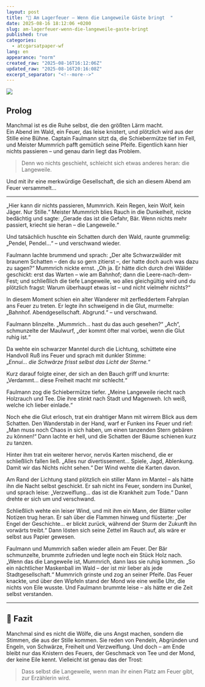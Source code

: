 ```yaml
---
layout: post
title: "🌲 Am Lagerfeuer – Wenn die Langeweile Gäste bringt  "
date: 2025-08-16 18:12:06 +0200
slug: am-lagerfeuer-wenn-die-langeweile-gaste-bringt
published: true
categories:
  - atcgarsatpaper-wf
lang: en
appearance: "norm"
created_raw: "2025-08-16T16:12:06Z"
updated_raw: "2025-08-16T20:16:08Z"
excerpt_separator: "<!--more-->"
---
```

![](https://pixelfed.social/storage/m/_v2/607467830790472239/33cc9b949-339791/YmnnYapBJnvX/4GANPcqvONSQNMCCpdDDtmSG5RTTYivJPn0sZhdd.png)

## Prolog  

Manchmal ist es die Ruhe selbst, die den größten Lärm macht.  
Ein Abend im Wald, ein Feuer, das leise knistert, und plötzlich wird aus der Stille eine Bühne.  Captain Faulmann sitzt da, die Schiebermütze tief im Fell, und Meister Mummrich pafft gemütlich seine Pfeife.  Eigentlich kann hier nichts passieren – und genau darin liegt das Problem.  

> Denn wo nichts geschieht, schleicht sich etwas anderes heran: die Langeweile.  

Und mit ihr eine merkwürdige Gesellschaft, die sich an diesem Abend am Feuer versammelt…  

---

„Hier kann dir nichts passieren, Mummrich. Kein Regen, kein Wolf, kein Jäger. Nur Stille.“  Meister Mummrich blies Rauch in die Dunkelheit, nickte bedächtig und sagte:  „Gerade das ist die Gefahr, Bär. Wenn nichts mehr passiert, kriecht sie heran – die Langeweile.“  

Und tatsächlich huschte ein Schatten durch den Wald, raunte grummelig: „Pendel, Pendel…“ – und verschwand wieder.  

Faulmann lachte brummend und sprach: „Der alte Schwarzwälder mit braunem Schatten – den du so gern zitierst –, der hatte doch auch was dazu zu sagen?“  Mummrich nickte ernst. „Oh ja. Er hätte dich durch drei Wälder geschickt: erst das Warten – wie am Bahnhof; dann die Leere-nach-dem-Fest; und schließlich die tiefe Langeweile, wo alles gleichgültig wird und du plötzlich fragst: Warum überhaupt etwas ist – und nicht vielmehr nichts?“  

In diesem Moment schien ein alter Wanderer mit zerfleddertem Fahrplan ans Feuer zu treten. Er legte ihn schweigend in die Glut, murmelte: „Bahnhof. Abendgesellschaft. Abgrund.“ – und verschwand.  

Faulmann blinzelte.  „Mummrich… hast du das auch gesehen?“  „Ach“, schmunzelte der Maulwurf, „der kommt öfter mal vorbei, wenn die Glut ruhig ist.“  

Da wehte ein schwarzer Manntel durch die Lichtung, schüttete eine Handvoll Ruß ins Feuer und sprach mit dunkler Stimme:  
„*Ennui… die Schwärze frisst selbst das Licht der Sterne.*“  

Kurz darauf folgte einer, der sich an den Bauch griff und knurrte:  
„Verdammt… diese Freiheit macht mir schlecht.“  

Faulmann zog die Schiebermütze tiefer.  „Meine Langeweile riecht nach Holzrauch und Tee. Die ihre stinkt nach Stadt und Magenweh. Ich weiß, welche ich lieber einlade.“  

Noch ehe die Glut erlosch, trat ein drahtiger Mann mit wirrem Blick aus dem Schatten. Den Wanderstab in der Hand, warf er Funken ins Feuer und rief:  
„Man muss noch Chaos in sich haben, um einen tanzenden Stern gebären zu können!“  Dann lachte er hell, und die Schatten der Bäume schienen kurz zu tanzen.  

Hinter ihm trat ein weiterer hervor, nervös Karten mischend, die er schließlich fallen ließ.  „Alles nur divertissement… Spiele, Jagd, Ablenkung. Damit wir das Nichts nicht sehen.“  Der Wind wehte die Karten davon.  

Am Rand der Lichtung stand plötzlich ein stiller Mann im Mantel – als hätte ihn die Nacht selbst geschickt. Er sah nicht ins Feuer, sondern ins Dunkel, und sprach leise:  „Verzweiflung… das ist die Krankheit zum Tode.“  Dann drehte er sich um und verschwand.  

Schließlich wehte ein leiser Wind, und mit ihm ein Mann, der Blätter voller Notizen trug heran. Er sah über die Flammen hinweg und flüsterte:  „Der Engel der Geschichte… er blickt zurück, während der Sturm der Zukunft ihn vorwärts treibt.“  Dann lösten sich seine Zettel im Rauch auf, als wäre er selbst aus Papier gewesen.  

Faulmann und Mummrich saßen wieder allein am Feuer.  Der Bär schmunzelte, brummte zufrieden und legte noch ein Stück Holz nach.  „Wenn das die Langeweile ist, Mummrich, dann lass sie ruhig kommen. „So ein nächtlicher Maskenball im Wald – der ist mir lieber als jede Stadtgesellschaft.“  Mummrich grinste und zog an seiner Pfeife.  Das Feuer knackte, und über den Wipfeln stand der Mond wie eine weiße Uhr, die nichts von Eile wusste.  Und Faulmann brummte leise – als hätte er die Zeit selbst verstanden.  

---

## 🐻 Fazit  

Manchmal sind es nicht die Wölfe, die uns Angst machen, sondern die Stimmen, die aus der Stille kommen.  Sie reden von Pendeln, Abgründen und Engeln, von Schwärze, Freiheit und Verzweiflung.  Und doch – am Ende bleibt nur das Knistern des Feuers, der Geschmack von Tee und der Mond, der keine Eile kennt.  Vielleicht ist genau das der Trost:  

> Dass selbst die Langeweile, wenn man ihr einen Platz am Feuer gibt, zur Erzählerin wird.  

